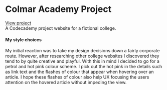 # Colmar Academy Project
[View project](https://alexcowland.github.io/colmaracademy/)  
A Codecademy project website for a fictional college.  
#### My style choices
My initial reaction was to take my design decisions down a fairly corporate route. However, after researching other college websites I discovered they tend to by quite creative and playful. With this in mind I decided to go for a petrol and hot pink colour scheme. I pick out the hot pink in the details such as link text and the flashes of colour that appear when hovering over an article. I hope these flashes of colour also help UX focusing the users attention on the hovered article without impeding the view.
